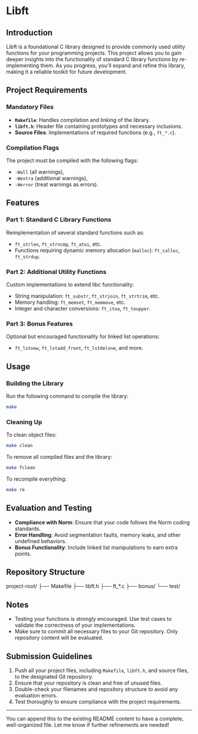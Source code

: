 # Libft

## Introduction
Libft is a foundational C library designed to provide commonly used utility functions for your programming projects. This project allows you to gain deeper insights into the functionality of standard C library functions by re-implementing them. As you progress, you'll expand and refine this library, making it a reliable toolkit for future development.

## Project Requirements

### Mandatory Files
- **`Makefile`**: Handles compilation and linking of the library.
- **`libft.h`**: Header file containing prototypes and necessary inclusions.
- **Source Files**: Implementations of required functions (e.g., `ft_*.c`).

### Compilation Flags
The project must be compiled with the following flags:
- `-Wall` (all warnings),
- `-Wextra` (additional warnings),
- `-Werror` (treat warnings as errors).

## Features

### Part 1: Standard C Library Functions
Reimplementation of several standard functions such as:
- `ft_strlen`, `ft_strncmp`, `ft_atoi`, etc.
- Functions requiring dynamic memory allocation (`malloc`): `ft_calloc`, `ft_strdup`.

### Part 2: Additional Utility Functions
Custom implementations to extend libc functionality:
- String manipulation: `ft_substr`, `ft_strjoin`, `ft_strtrim`, etc.
- Memory handling: `ft_memset`, `ft_memmove`, etc.
- Integer and character conversions: `ft_itoa`, `ft_toupper`.

### Part 3: Bonus Features
Optional but encouraged functionality for linked list operations:
- `ft_lstnew`, `ft_lstadd_front`, `ft_lstdelone`, and more.

## Usage

### Building the Library
Run the following command to compile the library:
```bash
make
```
### Cleaning Up
To clean object files:
```bash
make clean
```
To remove all compiled files and the library:
```bash
make fclean
```
To recompile everything:
```bash
make re
```
## Evaluation and Testing
- **Compliance with Norm**: Ensure that your code follows the Norm coding standards.
- **Error Handling**: Avoid segmentation faults, memory leaks, and other undefined behaviors.
- **Bonus Functionality**: Include linked list manipulations to earn extra points.

## Repository Structure
project-root/
├── Makefile
├── libft.h
├── ft_*.c
├── bonus/
└── test/


## Notes
- Testing your functions is strongly encouraged. Use test cases to validate the correctness of your implementations.
- Make sure to commit all necessary files to your Git repository. Only repository content will be evaluated.


## Submission Guidelines
1. Push all your project files, including `Makefile`, `libft.h`, and source files, to the designated Git repository.
2. Ensure that your repository is clean and free of unused files.
3. Double-check your filenames and repository structure to avoid any evaluation errors.
4. Test thoroughly to ensure compliance with the project requirements.

---

You can append this to the existing README content to have a complete, well-organized file. Let me know if further refinements are needed!

